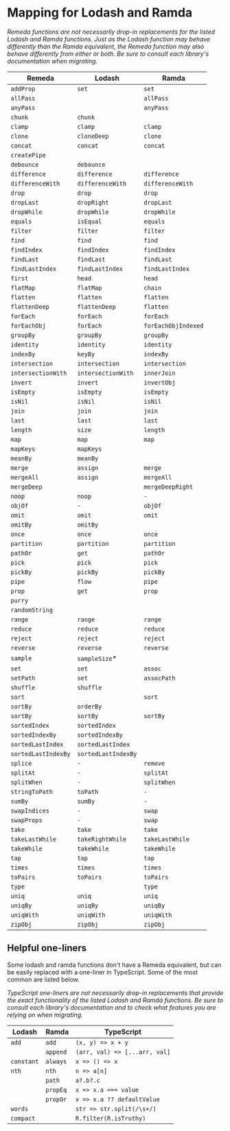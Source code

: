 # Mapping for Lodash and Ramda

_Remeda functions are not necessarily drop-in replacements for the
listed Lodash and Ramda functions. Just as the Lodash function may behave
differently than the Ramda equivalent, the Remeda function may also
behave differently from either or both. Be sure to consult each library's
documentation when migrating._

| Remeda              | Lodash              | Ramda               |
| ------------------- | ------------------- | ------------------- |
| `addProp`           | `set`               | `set`               |
| `allPass`           |                     | `allPass`           |
| `anyPass`           |                     | `anyPass`           |
| `chunk`             | `chunk`             |                     |
| `clamp`             | `clamp`             | `clamp`             |
| `clone`             | `cloneDeep`         | `clone`             |
| `concat`            | `concat`            | `concat`            |
| `createPipe`        |                     |                     |
| `debounce`          | `debounce`          |                     |
| `difference`        | `difference`        | `difference`        |
| `differenceWith`    | `differenceWith`    | `differenceWith`    |
| `drop`              | `drop`              | `drop`              |
| `dropLast`          | `dropRight`         | `dropLast`          |
| `dropWhile`         | `dropWhile`         | `dropWhile`         |
| `equals`            | `isEqual`           | `equals`            |
| `filter`            | `filter`            | `filter`            |
| `find`              | `find`              | `find`              |
| `findIndex`         | `findIndex`         | `findIndex`         |
| `findLast`          | `findLast`          | `findLast`          |
| `findLastIndex`     | `findLastIndex`     | `findLastIndex`     |
| `first`             | `head`              | `head`              |
| `flatMap`           | `flatMap`           | `chain`             |
| `flatten`           | `flatten`           | `flatten`           |
| `flattenDeep`       | `flattenDeep`       | `flatten`           |
| `forEach`           | `forEach`           | `forEach`           |
| `forEachObj`        | `forEach`           | `forEachObjIndexed` |
| `groupBy`           | `groupBy`           | `groupBy`           |
| `identity`          | `identity`          | `identity`          |
| `indexBy`           | `keyBy`             | `indexBy`           |
| `intersection`      | `intersection`      | `intersection`      |
| `intersectionWith`  | `intersectionWith`  | `innerJoin`         |
| `invert`            | `invert`            | `invertObj`         |
| `isEmpty`           | `isEmpty`           | `isEmpty`           |
| `isNil`             | `isNil`             | `isNil`             |
| `join`              | `join`              | `join`              |
| `last`              | `last`              | `last`              |
| `length`            | `size`              | `length`            |
| `map`               | `map`               | `map`               |
| `mapKeys`           | `mapKeys`           |                     |
| `meanBy`            | `meanBy`            |                     |
| `merge`             | `assign`            | `merge`             |
| `mergeAll`          | `assign`            | `mergeAll`          |
| `mergeDeep`         |                     | `mergeDeepRight`    |
| `noop`              | `noop`              | `-`                 |
| `objOf`             | `-`                 | `objOf`             |
| `omit`              | `omit`              | `omit`              |
| `omitBy`            | `omitBy`            |                     |
| `once`              | `once`              | `once`              |
| `partition`         | `partition`         | `partition`         |
| `pathOr`            | `get`               | `pathOr`            |
| `pick`              | `pick`              | `pick`              |
| `pickBy`            | `pickBy`            | `pickBy`            |
| `pipe`              | `flow`              | `pipe`              |
| `prop`              | `get`               | `prop`              |
| `purry`             |                     |                     |
| `randomString`      |                     |                     |
| `range`             | `range`             | `range`             |
| `reduce`            | `reduce`            | `reduce`            |
| `reject`            | `reject`            | `reject`            |
| `reverse`           | `reverse`           | `reverse`           |
| `sample`            | `sampleSize`\*      |                     |
| `set`               | `set`               | `assoc`             |
| `setPath`           | `set`               | `assocPath`         |
| `shuffle`           | `shuffle`           |                     |
| `sort`              |                     | `sort`              |
| `sortBy`            | `orderBy`           |                     |
| `sortBy`            | `sortBy`            | `sortBy`            |
| `sortedIndex`       | `sortedIndex`       |                     |
| `sortedIndexBy`     | `sortedIndexBy`     |                     |
| `sortedLastIndex`   | `sortedLastIndex`   |                     |
| `sortedLastIndexBy` | `sortedLastIndexBy` |                     |
| `splice`            | `-`                 | `remove`            |
| `splitAt`           | `-`                 | `splitAt`           |
| `splitWhen`         | `-`                 | `splitWhen`         |
| `stringToPath`      | `toPath`            | `-`                 |
| `sumBy`             | `sumBy`             | `-`                 |
| `swapIndices`       | `-`                 | `swap`              |
| `swapProps`         | `-`                 | `swap`              |
| `take`              | `take`              | `take`              |
| `takeLastWhile`     | `takeRightWhile`    | `takeLastWhile`     |
| `takeWhile`         | `takeWhile`         | `takeWhile`         |
| `tap`               | `tap`               | `tap`               |
| `times`             | `times`             | `times`             |
| `toPairs`           | `toPairs`           | `toPairs`           |
| `type`              |                     | `type`              |
| `uniq`              | `uniq`              | `uniq`              |
| `uniqBy`            | `uniqBy`            | `uniqBy`            |
| `uniqWith`          | `uniqWith`          | `uniqWith`          |
| `zipObj`            | `zipObj`            | `zipObj`            |

## Helpful one-liners

Some lodash and ramda functions don't have a Remeda equivalent, but can be
easily replaced with a one-liner in TypeScript. Some of the most common
are listed below.

_TypeScript one-liners are not necessarily drop-in replacements that
provide the exact functionality of the listed Lodash and Ramda functions.
Be sure to consult each library's documentation and to check what features
you are relying on when migrating._

| Lodash     | Ramda    | TypeScript                    |
| ---------- | -------- | ----------------------------- |
| `add`      | `add`    | `(x, y) => x + y`             |
|            | `append` | `(arr, val) => [...arr, val]` |
| `constant` | `always` | `x => () => x`                |
| `nth`      | `nth`    | `n => a[n]`                   |
|            | `path`   | `a?.b?.c`                     |
|            | `propEq` | `x => x.a === value`          |
|            | `propOr` | `x => x.a ?? defaultValue`    |
| `words`    |          | `str => str.split(/\s+/)`     |
| `compact`  |          | `R.filter(R.isTruthy)`        |
